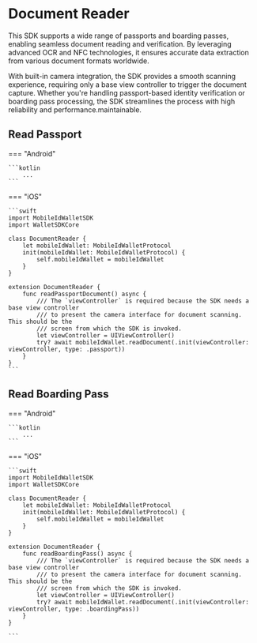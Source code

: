 # Document Reader 

This SDK supports a wide range of passports and boarding passes, enabling seamless document reading and verification. By leveraging advanced OCR and NFC technologies, it ensures accurate data extraction from various document formats worldwide.

With built-in camera integration, the SDK provides a smooth scanning experience, requiring only a base view controller to trigger the document capture. Whether you're handling passport-based identity verification or boarding pass processing, the SDK streamlines the process with high reliability and performance.maintainable.

## Read Passport

=== "Android"

    ```kotlin
        ...
    ```

=== "iOS"

    ```swift
	import MobileIdWalletSDK
	import WalletSDKCore
	
	class DocumentReader {
	    let mobileIdWallet: MobileIdWalletProtocol
	    init(mobileIdWallet: MobileIdWalletProtocol) {
	        self.mobileIdWallet = mobileIdWallet
	    }
	}
	
	extension DocumentReader {
	    func readPassportDocument() async {
	        /// The `viewController` is required because the SDK needs a base view controller
	        /// to present the camera interface for document scanning. This should be the
	        /// screen from which the SDK is invoked.
	        let viewController = UIViewController()
	        try? await mobileIdWallet.readDocument(.init(viewController: viewController, type: .passport))
	    }
	}
    ```


## Read Boarding Pass

=== "Android"

    ```kotlin
        ...
    ```

=== "iOS"

    ```swift
	import MobileIdWalletSDK
	import WalletSDKCore
	
	class DocumentReader {
	    let mobileIdWallet: MobileIdWalletProtocol
	    init(mobileIdWallet: MobileIdWalletProtocol) {
	        self.mobileIdWallet = mobileIdWallet
	    }
	}
	
	extension DocumentReader {
	    func readBoardingPass() async {
	        /// The `viewController` is required because the SDK needs a base view controller
	        /// to present the camera interface for document scanning. This should be the
	        /// screen from which the SDK is invoked.
	        let viewController = UIViewController()
	        try? await mobileIdWallet.readDocument(.init(viewController: viewController, type: .boardingPass))
	    }
	}

    ```